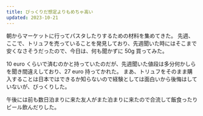 ```yaml
---
title: びっくりだ想定よりもめちゃ高い
updated: 2023-10-21
---
```


朝からマーケットに行ってパスタしたりするための材料を集めてきた。
先週、ここで、トリュフを売っていることを発見しており、先週聞いた時にはそこまで安くなさそうだったので、今日は、何も聞かずに 50g 買ってみた。

10 euro くらいで済むのかと持っていたのだが、先週聞いた値段は多分何かしらを聞き間違えしており、27 euro 持ってかれた。
まあ、トリュフをそのまま購入することは日本ではできるか知らないので経験としては面白いから後悔はしていないが、びっくりした。

午後には前も数日泊まりに来た友人がまた泊まりに来たので合流して飯食ったりビール飲んだりした。
